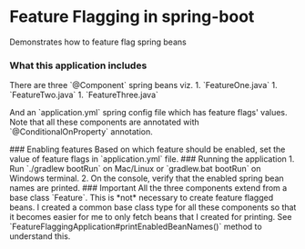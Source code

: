 # Feature Flagging in spring-boot
Demonstrates how to feature flag spring beans

### What this application includes
<p>There are three `@Component` spring beans viz. 
1. `FeatureOne.java`
1. `FeatureTwo.java`
1. `FeatureThree.java`
  <p/>
<p>And an `application.yml` spring config file which has feature flags' values.
Note that all these components are annotated with `@ConditionalOnProperty` annotation. <p/>
### Enabling features
Based on which feature should be enabled, set the value of feature flags in `application.yml` file.
### Running the application
1. Run `./gradlew bootRun` on Mac/Linux or `gradlew.bat bootRun` on Windows terminal.
2. On the console, verify that the enabled spring bean names are printed.
### Important
All the three components extend from a base class `Feature`. This is *not* necessary to create feature flagged beans.
I created a common base class type for all these components so that it becomes easier for me to only fetch beans that I created for printing.
See `FeatureFlaggingApplication#printEnabledBeanNames()` method to understand this.

